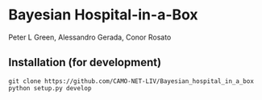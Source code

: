 # Bayesian Hospital-in-a-Box
Peter L Green, Alessandro Gerada, Conor Rosato

## Installation (for development)
```git clone https://github.com/CAMO-NET-LIV/Bayesian_hospital_in_a_box``` \
```python setup.py develop```
